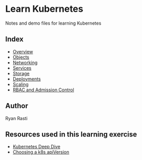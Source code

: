 # Learn Kubernetes

Notes and demo files for learning Kubernetes

## Index

* [Overview](./overview/kubernetes-overview.md)
* [Objects](./objects/kubernetes-objects.md)
* [Networking](./networking/kubernetes-networking.md)
* [Services](./services/kubernetes-services.md)
* [Storage](./storage/kubernetes-storage.md)
* [Deployments](./deployments/kubernetes-deployments.md)
* [Scaling](./scaling/kubernetes-scaling.md)
* [RBAC and Admission Control](./rbac/kubernetes-rbac.md)

## Author

Ryan Rasti

## Resources used in this learning exercise

* [Kubernetes Deep Dive](https://acloud.guru/course/kubernetes-deep-dive/)
* [Choosing a k8s apiVersion](https://matthewpalmer.net/kubernetes-app-developer/articles/kubernetes-apiversion-definition-guide.html)